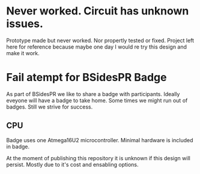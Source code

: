 # Never worked. Circuit has unknown issues.
Prototype made but never worked. Nor propertly tested or fixed.
Project left here for reference because maybe one day I would re try this design and make it work.

# Fail atempt for BSidesPR Badge
As part of BSidesPR we like to share a badge with participants. Ideally eveyone will have a badge to take home. Some times we might run out of badges. Still we strive for success.

## CPU
Badge uses one Atmega16U2 microcontroller. Minimal hardware is included in badge.

At the moment of publishing this repository it is unknown if this design will persist. Mostly due to it's cost and ensabling options.
